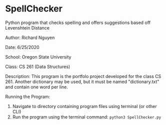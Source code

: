 # SpellChecker
Python program that checks spelling and offers suggestions based off Levenshtein Distance

Author: Richard Nguyen

Date: 6/25/2020

School: Oregon State University

Class: CS 261 (Data Structures)

Description:
This program is the portfolo project developed for the class CS 261.
Another dictionary may be used, but it must be named "dictionary.txt"
and contain one word per line.


Running the Program:
1. Navigate to directory containing program files using terminal (or other CLI)
2. Run the program using the terminal command: `python3 SpellChecker.py`
